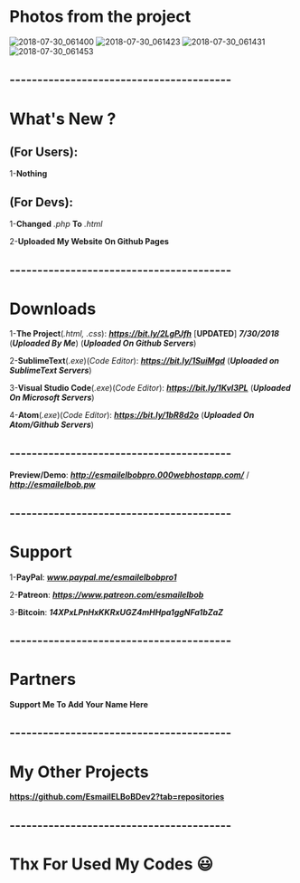 # Photos from the project
![2018-07-30_061400](https://user-images.githubusercontent.com/28893833/43377239-f609c944-93bf-11e8-88dd-07e41bd6b3dc.png)
![2018-07-30_061423](https://user-images.githubusercontent.com/28893833/43377240-f635ce54-93bf-11e8-9384-21b24792ce82.png)
![2018-07-30_061431](https://user-images.githubusercontent.com/28893833/43377241-f6620230-93bf-11e8-9ea7-bb675f2ba915.png)
![2018-07-30_061453](https://user-images.githubusercontent.com/28893833/43377242-f689b636-93bf-11e8-8890-1b5f12497f86.png)
## ----------------------------------------
# What's New ?

## (For Users): 
1-**Nothing**

## (For Devs): 
1-**Changed** *.php* **To** *.html*

2-**Uploaded My Website On Github Pages**
## ----------------------------------------
# Downloads

1-**The Project**(*.html, .css*): ***https://bit.ly/2LgPJfh*** [**UPDATED**] ***7/30/2018*** (***Uploaded By Me***) (***Uploaded On Github Servers***)

2-**SublimeText**(*.exe*)(*Code Editor*): ***https://bit.ly/1SuiMgd*** (***Uploaded on SublimeText Servers***)

3-**Visual Studio Code**(*.exe*)(*Code Editor*): ***https://bit.ly/1KvI3PL*** (***Uploaded On Microsoft Servers***)

4-**Atom**(*.exe*)(*Code Editor*): ***https://bit.ly/1bR8d2o*** (***Uploaded On Atom/Github Servers***)
## ----------------------------------------
**Preview/Demo**:  ***http://esmailelbobpro.000webhostapp.com/*** / ***http://esmailelbob.pw***
## ----------------------------------------
# Support

1-**PayPal**: ***www.paypal.me/esmailelbobpro1***

2-**Patreon**: ***https://www.patreon.com/esmailelbob***

3-**Bitcoin**: ***14XPxLPnHxKKRxUGZ4mHHpa1ggNFa1bZaZ***
## ----------------------------------------
# Partners

**Support Me To Add Your Name Here**
## ----------------------------------------
# My Other Projects

**https://github.com/EsmailELBoBDev2?tab=repositories**
## ----------------------------------------

# Thx For Used My Codes :smiley:
